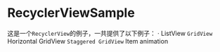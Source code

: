 # RecyclerViewSample

这是一个`RecyclerView`的例子，一共提供了以下例子：
· ListView
` GridView
` Horizontal GridView
` Staggered GridView
` Item animation
